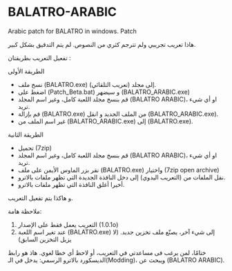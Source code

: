 # BALATRO-ARABIC
Arabic patch for BALATRO in windows.
Patch

هاذا تعريب تجريبي ولم تترجم كثري من النصوص. لم يتم التدقيق بشكل كبير. 

تفعيل التعريب بطريقتان :

الطريقة الأولى 
* نسخ ملف (BALATRO.exe) إلى مجلد (تعريب التلقائي).
* اضغط على (Patch_Beta.bat) و سيضهر (BALATRO_ARABIC.exe)
*  قم بنسخ مجلد اللعبة كامل، وغير اسم المجلد (BALATRO ARABIC)، او أي شيء تريد.
* قم بإزالة (BALATRO.exe) من الملف الجديد و انقل (BALATRO_ARABIC.exe).
* غير اسم الملف من (BALATRO_ARABIC.exe) إلى (BALATRO.exe).

الطريقة الثانية 
* تحميل (7zip)
*  قم بنسخ مجلد اللعبة كامل، وغير اسم المجلد (BALATRO ARABIC)، او أي شيء تريد.
* نقر بزر الماوس الأيمن على ملف (BALATRO.exe) واختيار (7zip open archive)
* نقل الملفات من (التعريب اليدوي) إلى دخل النافذة الجديدة التي تظهر ملفات بالاترو.
* أخيرا أغلق النافذة  التي تظهر ملفات بالاترو.


و هاكذا يتم تفعيل التعريب.

ملاحظة هامة:

1. التعريب يعمل فقط على الإصدار (1.0.1o)
2. عند تغير اسم اللعبة (BALATRO.exe) إلى شيء آخر، يصنّع ملف تخزين جديد. (لا يزيل التخزين السابق)

ختامًا، لمن يرغب فى مساعدتي في التعريب، أو لاحظ أي خطا لغوي. هاذ هو  رابط الديسكورد بالاترو الرسمي: 
يدخل في الـ(Modding)، ويبحث عن (BALATRO ARABIC).
